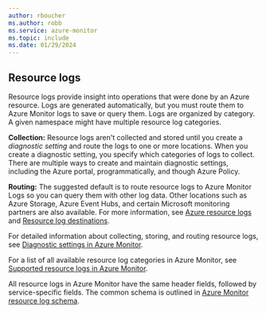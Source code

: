 ```yaml
---
author: rboucher
ms.author: robb
ms.service: azure-monitor
ms.topic: include
ms.date: 01/29/2024
---
```


## Resource logs

Resource logs provide insight into operations that were done by an Azure resource. Logs are generated automatically, but you must route them to Azure Monitor logs to save or query them. Logs are organized by category. A given namespace might have multiple resource log categories.

**Collection:** Resource logs aren't collected and stored until you create a *diagnostic setting* and route the logs to one or more locations. When you create a diagnostic setting, you specify which categories of logs to collect. There are multiple ways to create and maintain diagnostic settings, including the Azure portal, programmatically, and though Azure Policy.

**Routing:** The suggested default is to route resource logs to Azure Monitor Logs so you can query them with other log data. Other locations such as Azure Storage, Azure Event Hubs, and certain Microsoft monitoring partners are also available. For more information, see [Azure resource logs](/azure/azure-monitor/essentials/resource-logs) and [Resource log destinations](/azure/azure-monitor/essentials/diagnostic-settings#destinations).

For detailed information about collecting, storing, and routing resource logs, see [Diagnostic settings in Azure Monitor](/azure/azure-monitor/essentials/diagnostic-settings).

For a list of all available resource log categories in Azure Monitor, see [Supported resource logs in Azure Monitor](/azure/azure-monitor/reference/supported-logs/logs-index).

All resource logs in Azure Monitor have the same header fields, followed by service-specific fields. The common schema is outlined in [Azure Monitor resource log schema](/azure/azure-monitor/essentials/resource-logs-schema).

